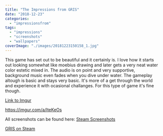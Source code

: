 ```yaml
---
title: "The Impressions from GRIS"
date: "2018-12-23"
categories: 
  - "impressionsfrom"
tags: 
  - "impressions"
  - "screenshots"
  - "wallpapers"
coverImage: "./images/20181223150158_1.jpg"
---
```


This game has set out to be beautiful and it certainly is. I love how it starts out looking somewhat like moebius drawing and later gets a very neat water color estetic mixed in. The audio is on point and very supportive, background music even fades when you dive under water. The gameplay altough is basic and stays very basic. It's more of a get through the world and experience it with ocasional challanges. For this type of game it's fine though.  

[Link to Imgur  
](https://imgur.com/a/lteKeOs)

https://imgur.com/a/lteKeOs

All screenshots can be found here: [Steam Screenshots](https://steamcommunity.com/id/Thecell/screenshots/?appid=683320&sort=oldestfirst&browsefilter=myfiles&view=imagewall)  

[GRIS on Steam](https://store.steampowered.com/app/683320/)

